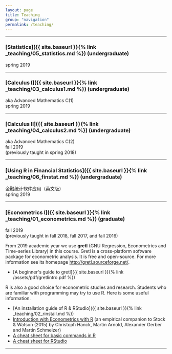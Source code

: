 ```yaml
---
layout: page
title: Teaching
group: "navigation"
permalink: /teaching/
---
```


---
### [Statistics]({{ site.baseurl }}{% link _teaching/05_statistics.md %}) (undergraduate)
spring 2019

---
### [Calculus I]({{ site.baseurl }}{% link _teaching/03_calculus1.md %}) (undergraduate)
aka Advanced Mathematics C(1)   
spring 2019

---
### [Calculus II]({{ site.baseurl }}{% link _teaching/04_calculus2.md %}) (undergraduate)
aka Advanced Mathematics C(2)   
fall 2019   
(previously taught in spring 2018)

---
### [Using R in Financial Statistics]({{ site.baseurl }}{% link _teaching/06_finstat.md %}) (undergraduate)    
金融统计软件应用（英文版）   
spring 2019

---
### [Econometrics I]({{ site.baseurl }}{% link _teaching/01_econometrics.md %}) (graduate)
fall 2019   
(previously taught in fall 2018, fall 2017, and fall 2016)

From 2019 academic year we use **gretl** (GNU Regression, Econometrics and Time-series Library) in this course. Gretl is a cross-platform software package for econometric analysis. It is free and open-source. For more information see its homepage <http://gretl.sourceforge.net/>.

* [A beginner's guide to gretl]({{ site.baseurl }}{% link /assets/pdf/gretlintro.pdf %})

R is also a good choice for econometric studies and research. Students who are familiar with programming may try to use R. Here is some useful information.   
* [An installation guide of R & RStudio]({{ site.baseurl }}{% link _teaching/02_rinstall.md %})   
* [Introduction with Econometrics with R](https://www.econometrics-with-r.org/) (an empirical companion to Stock & Watson (2015) by Christoph Hanck, Martin Arnold, Alexander Gerber and Martin Schmelzer)
* [A cheat sheet for basic commands in R](http://github.com/rstudio/cheatsheets/raw/master/base-r.pdf)
* [A cheat sheet for RStudio](https://github.com/rstudio/cheatsheets/raw/master/rstudio-ide.pdf)

---
